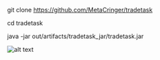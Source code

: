git clone https://github.com/MetaCringer/tradetask

cd tradetask

java -jar out/artifacts/tradetask_jar/tradetask.jar 

![alt text](https://user-images.githubusercontent.com/62158927/110253470-2570c680-7f93-11eb-9c44-2ea6944f1fb6.png "Скриншот")​
